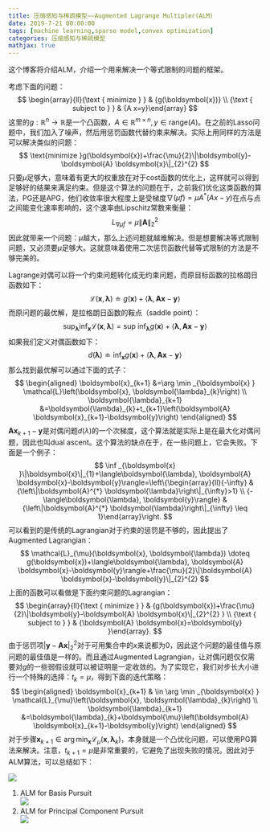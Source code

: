 ```yaml
---
title: 压缩感知与稀疏模型——Augmented Lagrange Multipler(ALM)
date: 2019-7-21 00:00:00
tags: [machine learning,sparse model,convex optimization]
categories: 压缩感知与稀疏模型
mathjax: true
---            
```


这个博客将介绍ALM，介绍一个用来解决一个等式限制的问题的框架。  

<!--more-->


考虑下面的问题：
$$
\begin{array}{ll}{\text { minimize } } & {g(\boldsymbol{x})} \\ {\text { subject to } } & {A x=y}\end{array}
$$
这里的$g:\mathbb R^n \rightarrow \mathbb R$是一个凸函数，$A \in \mathbb R^{m\times n},y \in \text{range}(A)$。在之前的Lasso问题中，我们加入了噪声，然后用惩罚函数代替约束来解决。实际上用同样的方法是可以解决类似的问题：
$$
\text{minimize }g(\boldsymbol{x})+\frac{\mu}{2}\|\boldsymbol{y}-\boldsymbol{A} \boldsymbol{x}\|_{2}^{2}
$$
只要$\mu$足够大，意味着有更大的权重放在对于cost函数的优化上，这样就可以得到足够好的结果来满足约束。但是这个算法的问题在于，之前我们优化这类函数的算法，PG还是APG，他们收敛率很大程度上是受梯度$\nabla(\mu f)=\mu A^{*}(A x-y)$在点与点之间能变化速率影响的，这个速率由Lipschitz常数来衡量：
$$
L_{\nabla \mu f}=\mu\|\boldsymbol{A}\|_{2}^{2}
$$
因此就带来一个问题：$\mu$越大，那么上述问题就越难解决。但是想要解决等式限制问题，又必须要$\mu$足够大。这就意味着使用二次惩罚函数代替等式限制的方法是不够完美的。

Lagrange对偶可以将一个约束问题转化成无约束问题，而原目标函数的拉格朗日函数如下：
$$
\mathcal{L}(\boldsymbol{x}, \boldsymbol{\lambda}) \doteq g(\boldsymbol{x})+\langle\boldsymbol{\lambda}, \boldsymbol{A} \boldsymbol{x}-\boldsymbol{y}\rangle
$$
而原问题的最优解，是拉格朗日函数的鞍点（saddle point）：
$$
\sup _{\boldsymbol{\lambda} } \inf _{\boldsymbol{x} } \mathcal{L}(\boldsymbol{x}, \boldsymbol{\lambda})=\text{sup inf}_{\boldsymbol{\lambda} } g(\boldsymbol{x})+\langle\boldsymbol{\lambda}, \boldsymbol{A} \boldsymbol{x}-\boldsymbol{y}\rangle
$$
如果我们定义对偶函数如下：
$$
d(\boldsymbol{\lambda}) \doteq \inf _{\boldsymbol{x} } g(\boldsymbol{x})+\langle\boldsymbol{\lambda}, \boldsymbol{A} \boldsymbol{x}-\boldsymbol{y}\rangle
$$
那么找到最优解可以通过下面的式子：
$$
\begin{aligned} \boldsymbol{x}_{k+1} &=\arg \min _{\boldsymbol{x} } \mathcal{L}\left(\boldsymbol{x}, \boldsymbol{\lambda}_{k}\right) \\ \boldsymbol{\lambda}_{k+1} &=\boldsymbol{\lambda}_{k}+t_{k+1}\left(\boldsymbol{A} \boldsymbol{x}_{k+1}-\boldsymbol{y}\right) \end{aligned}
$$
$\boldsymbol{A} \boldsymbol{x}_{k+1}-\boldsymbol{y}$是对偶问题$d(\lambda)$的一个次梯度，这个算法就是实际上是在最大化对偶问题，因此也叫dual ascent。这个算法的缺点在于，在一些问题上，它会失败。下面是一个例子：
$$
\inf _{\boldsymbol{x} }\|\boldsymbol{x}\|_{1}+\langle\boldsymbol{\lambda}, \boldsymbol{A} \boldsymbol{x}-\boldsymbol{y}\rangle=\left\{\begin{array}{ll}{-\infty} & {\left\|\boldsymbol{A}^{*} \boldsymbol{\lambda}\right\|_{\infty}>1} \\ {-\langle\boldsymbol{\lambda}, \boldsymbol{y}\rangle} & {\left\|\boldsymbol{A}^{*} \boldsymbol{\lambda}\right\|_{\infty} \leq 1}\end{array}\right.
$$
可以看到的是传统的Lagrangian对于约束的惩罚是不够的，因此提出了Augmented Lagrangian：
$$
\mathcal{L}_{\mu}(\boldsymbol{x}, \boldsymbol{\lambda}) \doteq g(\boldsymbol{x})+\langle\boldsymbol{\lambda}, \boldsymbol{A} \boldsymbol{x}-\boldsymbol{y}\rangle+\frac{\mu}{2}\|\boldsymbol{A} \boldsymbol{x}-\boldsymbol{y}\|_{2}^{2}
$$
上面的函数可以看做是下面约束问题的Lagrangian：
$$
\begin{array}{ll}{\text { minimize } } & {g(\boldsymbol{x})+\frac{\mu}{2}\|\boldsymbol{y}-\boldsymbol{A} \boldsymbol{x}\|_{2}^{2} } \\ {\text { subject to } } & {\boldsymbol{A} \boldsymbol{x}=\boldsymbol{y} }\end{array}.
$$
由于惩罚项$|\boldsymbol{y}-\boldsymbol{A} \boldsymbol{x}|_{2}^{2}$对于可用集合中的$x$来说都为0，因此这个问题的最佳值与原问题的最佳值是一样的。而且通过Augmented Lagrangian，让对偶问题仅仅需要对$g$的一些弱假设就可以被证明是一定收敛的。为了实现它，我们对步长大小进行一个特殊的选择：$t_k = \mu$，得到下面的迭代策略：
$$
\begin{aligned} \boldsymbol{x}_{k+1} & \in \arg \min _{\boldsymbol{x} } \mathcal{L}_{\mu}\left(\boldsymbol{x}, \boldsymbol{\lambda}_{k}\right) \\ \boldsymbol{\lambda}_{k+1} &=\boldsymbol{\lambda}_{k}+\boldsymbol{\mu}\left(\boldsymbol{A} \boldsymbol{x}_{k+1}-\boldsymbol{y}\right) \end{aligned}
$$
对于步骤$\boldsymbol{x}_{k+1}\in \arg \min _{\boldsymbol{x} }\mathcal{L}_{\mu}\left(\boldsymbol{x}, \boldsymbol{\lambda}_{k}\right)$，本身就是一个凸优化问题，可以使用PG算法来解决。注意，$t_{k+1}=\mu$是非常重要的，它避免了出现失败的情况。因此对于ALM算法，可以总结如下：

![](https://evolution-video.oss-cn-beijing.aliyuncs.com/wlsdzyzl_hexo/alm1.png)

1.  ALM for Basis Pursuit  
    ![](https://evolution-video.oss-cn-beijing.aliyuncs.com/wlsdzyzl_hexo/alm2.png)
2.  ALM for Principal Component Pursuit  
    ![](https://evolution-video.oss-cn-beijing.aliyuncs.com/wlsdzyzl_hexo/alm3.png)

